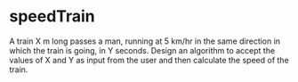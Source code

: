 # speedTrain
A train X m long passes a man, running at 5 km/hr in the same direction in which the train is going, in Y seconds. Design an algorithm to accept the values of X and Y as input from the user and then calculate the speed of the train.
